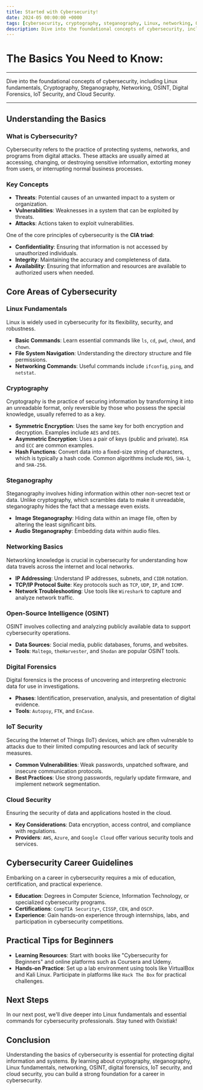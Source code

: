```yaml
---
title: Started with Cybersecurity!
date: 2024-05 00:00:00 +0000
tags: [cybersecurity, cryptography, steganography, Linux, networking, OSINT, digital forensics, IoT security, cloud security, career]
description: Dive into the foundational concepts of cybersecurity, including Linux fundamentals, Cryptography, Steganography, Networking, OSINT, Digital Forensics, IoT Security, and Cloud Security.
---
```


# The Basics You Need to Know:

<hr>
Dive into the foundational concepts of cybersecurity, including Linux fundamentals, Cryptography, Steganography, Networking, OSINT, Digital Forensics, IoT Security, and Cloud Security.
<hr>

## Understanding the Basics

### What is Cybersecurity?
Cybersecurity refers to the practice of protecting systems, networks, and programs from digital attacks. These attacks are usually aimed at accessing, changing, or destroying sensitive information, extorting money from users, or interrupting normal business processes.

### Key Concepts
- **Threats**: Potential causes of an unwanted impact to a system or organization.
- **Vulnerabilities**: Weaknesses in a system that can be exploited by threats.
- **Attacks**: Actions taken to exploit vulnerabilities.

One of the core principles of cybersecurity is the **CIA triad**:
- **Confidentiality**: Ensuring that information is not accessed by unauthorized individuals.
- **Integrity**: Maintaining the accuracy and completeness of data.
- **Availability**: Ensuring that information and resources are available to authorized users when needed.

## Core Areas of Cybersecurity

### Linux Fundamentals
Linux is widely used in cybersecurity for its flexibility, security, and robustness.

- **Basic Commands**: Learn essential commands like `ls`, `cd`, `pwd`, `chmod`, and `chown`.
- **File System Navigation**: Understanding the directory structure and file permissions.
- **Networking Commands**: Useful commands include `ifconfig`, `ping`, and `netstat`.

### Cryptography
Cryptography is the practice of securing information by transforming it into an unreadable format, only reversible by those who possess the special knowledge, usually referred to as a key.

- **Symmetric Encryption**: Uses the same key for both encryption and decryption. Examples include `AES` and `DES`.
- **Asymmetric Encryption**: Uses a pair of keys (public and private). `RSA` and `ECC` are common examples.
- **Hash Functions**: Convert data into a fixed-size string of characters, which is typically a hash code. Common algorithms include `MD5`, `SHA-1`, and `SHA-256`.

### Steganography
Steganography involves hiding information within other non-secret text or data. Unlike cryptography, which scrambles data to make it unreadable, steganography hides the fact that a message even exists.

- **Image Steganography**: Hiding data within an image file, often by altering the least significant bits.
- **Audio Steganography**: Embedding data within audio files.

### Networking Basics
Networking knowledge is crucial in cybersecurity for understanding how data travels across the internet and local networks.

- **IP Addressing**: Understand IP addresses, subnets, and `CIDR` notation.
- **TCP/IP Protocol Suite**: Key protocols such as `TCP`, `UDP`, `IP`, and `ICMP`.
- **Network Troubleshooting**: Use tools like `Wireshark` to capture and analyze network traffic.

### Open-Source Intelligence (OSINT)
OSINT involves collecting and analyzing publicly available data to support cybersecurity operations.

- **Data Sources**: Social media, public databases, forums, and websites.
- **Tools**: `Maltego`, `theHarvester`, and `Shodan` are popular OSINT tools.

### Digital Forensics
Digital forensics is the process of uncovering and interpreting electronic data for use in investigations.

- **Phases**: Identification, preservation, analysis, and presentation of digital evidence.
- **Tools**: `Autopsy`, `FTK`, and `EnCase`.

### IoT Security
Securing the Internet of Things (IoT) devices, which are often vulnerable to attacks due to their limited computing resources and lack of security measures.

- **Common Vulnerabilities**: Weak passwords, unpatched software, and insecure communication protocols.
- **Best Practices**: Use strong passwords, regularly update firmware, and implement network segmentation.

### Cloud Security
Ensuring the security of data and applications hosted in the cloud.

- **Key Considerations**: Data encryption, access control, and compliance with regulations.
- **Providers**: `AWS`, `Azure`, and `Google Cloud` offer various security tools and services.

## Cybersecurity Career Guidelines
Embarking on a career in cybersecurity requires a mix of education, certification, and practical experience.

- **Education**: Degrees in Computer Science, Information Technology, or specialized cybersecurity programs.
- **Certifications**: `CompTIA Security+`, `CISSP`, `CEH`, and `OSCP`.
- **Experience**: Gain hands-on experience through internships, labs, and participation in cybersecurity competitions.

## Practical Tips for Beginners
- **Learning Resources**: Start with books like "Cybersecurity for Beginners" and online platforms such as Coursera and Udemy.
- **Hands-on Practice**: Set up a lab environment using tools like VirtualBox and Kali Linux. Participate in platforms like `Hack The Box` for practical challenges.

## Next Steps
In our next post, we'll dive deeper into Linux fundamentals and essential commands for cybersecurity professionals. Stay tuned with 0xistiak!

## Conclusion
Understanding the basics of cybersecurity is essential for protecting digital information and systems. By learning about cryptography, steganography, Linux fundamentals, networking, OSINT, digital forensics, IoT security, and cloud security, you can build a strong foundation for a career in cybersecurity.

<!-- 
Comment out this image section for future addition 
<figure>
<img src="/dir/img.png" alt="aboutimage">
<figcaption>Fig 6. this is a img.</figcaption>
</figure> 
-->
